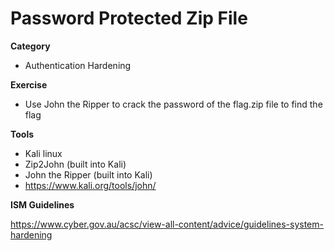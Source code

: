 # Password Protected Zip File

**Category**
- Authentication Hardening


**Exercise**
- Use John the Ripper to crack the password of the flag.zip file to find the flag

**Tools**
- Kali linux
- Zip2John (built into Kali)
- John the Ripper (built into Kali)
 - https://www.kali.org/tools/john/


**ISM Guidelines**

https://www.cyber.gov.au/acsc/view-all-content/advice/guidelines-system-hardening
